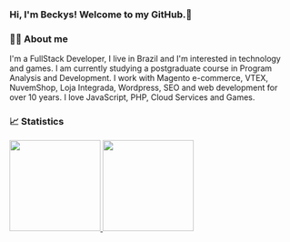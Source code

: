 ### Hi, I'm Beckys! Welcome to my GitHub.👋

### 👩🏻 About me
<div>
<p>
I'm a FullStack Developer, I live in Brazil and I'm interested in technology and games. I am currently studying a postgraduate course in Program Analysis and Development. I work with Magento e-commerce, VTEX, NuvemShop, Loja Integrada, Wordpress, SEO and web development for over 10 years. I love JavaScript, PHP, Cloud Services and Games.
  <p/>
  <div/>
  
### 📈 Statistics

<div align="left">
  <a href="https://github.com/beckysbr">
  <img height="160em" src="https://github-readme-stats.vercel.app/api?username=beckysbr&show_icons=true&theme=dark&include_all_commits=true&count_private=true"/>
  <img height="160em" src="https://github-readme-stats.vercel.app/api/top-langs/?username=beckysbr&layout=compact&langs_count=7&theme=dark"/>
</div>
